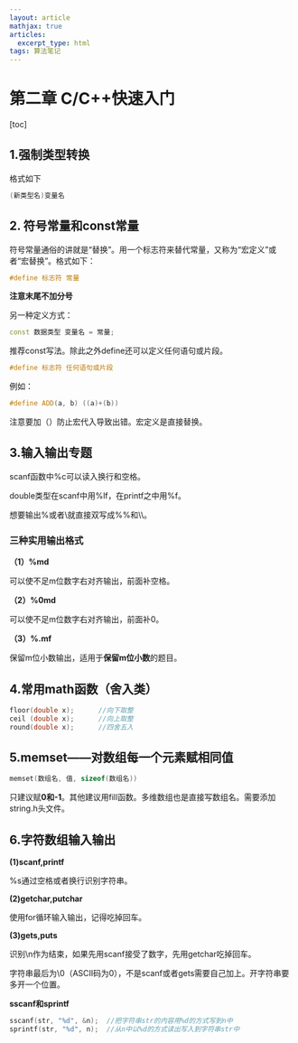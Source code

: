 ```yaml
---
layout: article
mathjax: true
articles:
  excerpt_type: html
tags: 算法笔记
---
```


# 第二章 C/C++快速入门

[toc]

## 1.强制类型转换

格式如下

```c++
(新类型名)变量名
```

## 2. 符号常量和const常量

符号常量通俗的讲就是“替换”。用一个标志符来替代常量，又称为“宏定义”或者“宏替换”。格式如下：

```c++
#define 标志符 常量
```

**注意末尾不加分号**

另一种定义方式：

```c++
const 数据类型 变量名 = 常量;
```

推荐const写法。除此之外define还可以定义任何语句或片段。

```c++
#define 标志符 任何语句或片段
```

例如：

```c++
#define ADD(a, b) ((a)+(b))
```

注意要加（）防止宏代入导致出错。宏定义是直接替换。

## 3.输入输出专题

scanf函数中%c可以读入换行和空格。

double类型在scanf中用%lf，在printf之中用%f。

想要输出%或者\就直接双写成%%和\\\。

### 三种实用输出格式

**（1）%md**

可以使不足m位数字右对齐输出，前面补空格。

**（2）%0md**

可以使不足m位数字右对齐输出，前面补0。

**（3）%.mf**

保留m位小数输出，适用于**保留m位小数**的题目。

## 4.常用math函数（舍入类）

```c++
floor(double x);      //向下取整
ceil (double x);      //向上取整
round(double x);      //四舍五入
```

## 5.memset——对数组每一个元素赋相同值

```c++
memset(数组名, 值, sizeof(数组名))
```

只建议赋**0和-1**。其他建议用fill函数。多维数组也是直接写数组名。需要添加string.h头文件。

## 6.字符数组输入输出

**(1)scanf,printf**

%s通过空格或者换行识别字符串。

**(2)getchar,putchar**

使用for循环输入输出，记得吃掉回车。

**(3)gets,puts**

识别\n作为结束，如果先用scanf接受了数字，先用getchar吃掉回车。

字符串最后为\0（ASCII码为0），不是scanf或者gets需要自己加上。开字符串要多开一个位置。

**sscanf和sprintf**

```c++
sscanf(str, "%d", &n);  //把字符串str的内容用%d的方式写到n中
sprintf(str, "%d", n);  //从n中以%d的方式读出写入到字符串str中
```

